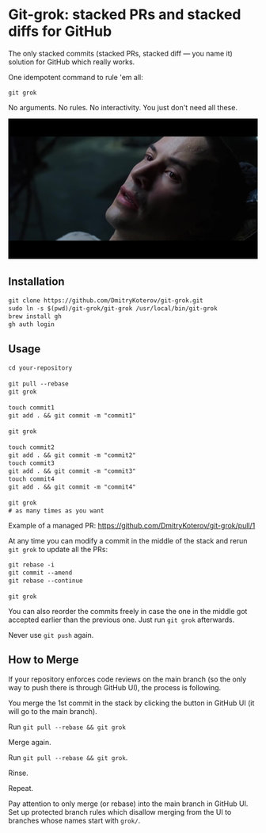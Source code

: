 # Git-grok: stacked PRs and stacked diffs for GitHub

The only stacked commits (stacked PRs, stacked diff — you name it) solution for
GitHub which really works.

One idempotent command to rule 'em all:

```
git grok
```

No arguments. No rules. No interactivity. You just don't need all these.

<img src="README.jpg"/>


## Installation

```
git clone https://github.com/DmitryKoterov/git-grok.git
sudo ln -s $(pwd)/git-grok/git-grok /usr/local/bin/git-grok
brew install gh
gh auth login
```


## Usage

```
cd your-repository

git pull --rebase
git grok

touch commit1
git add . && git commit -m "commit1"

git grok

touch commit2
git add . && git commit -m "commit2"
touch commit3
git add . && git commit -m "commit3"
touch commit4
git add . && git commit -m "commit4"

git grok
# as many times as you want
```

Example of a managed PR: https://github.com/DmitryKoterov/git-grok/pull/1

At any time you can modify a commit in the middle of the stack and rerun `git
grok` to update all the PRs:

```
git rebase -i
git commit --amend
git rebase --continue

git grok
```

You can also reorder the commits freely in case the one in the middle got
accepted earlier than the previous one. Just run `git grok` afterwards.

Never use `git push` again.


## How to Merge

If your repository enforces code reviews on the main branch (so the only way to
push there is through GitHub UI), the process is following.

You merge the 1st commit in the stack by clicking the button in GitHub UI (it
will go to the main branch).

Run `git pull --rebase && git grok`

Merge again.

Run `git pull --rebase && git grok`.

Rinse.

Repeat.

Pay attention to only merge (or rebase) into the main branch in GitHub UI. Set
up protected branch rules which disallow merging from the UI to branches whose
names start with `grok/`.
